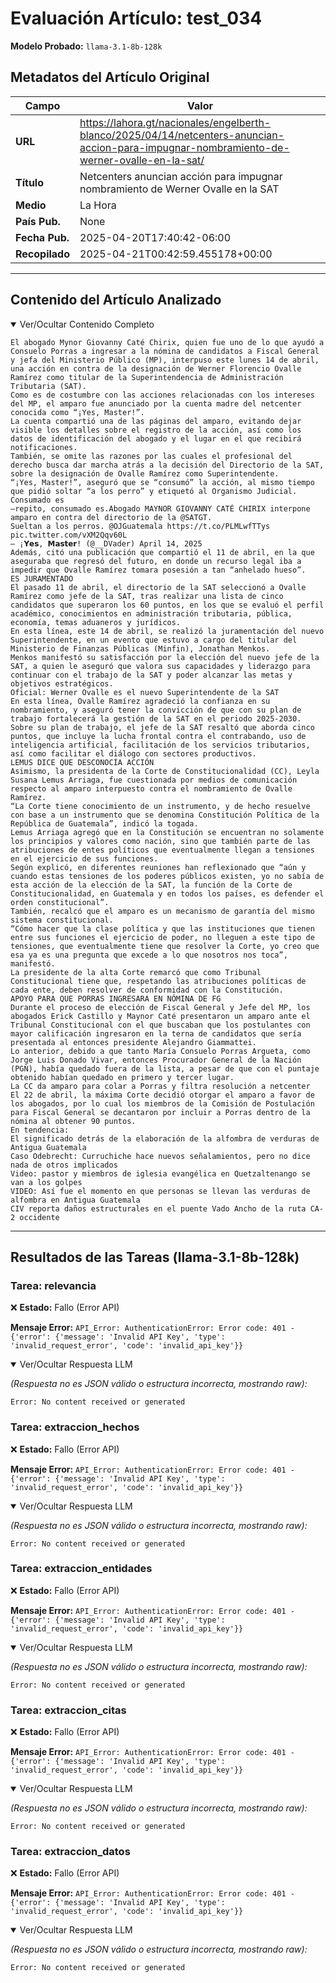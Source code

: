 # Evaluación Artículo: test_034
**Modelo Probado:** `llama-3.1-8b-128k`

## Metadatos del Artículo Original

| Campo          | Valor                                      |
|----------------|--------------------------------------------|
| **URL**        | https://lahora.gt/nacionales/engelberth-blanco/2025/04/14/netcenters-anuncian-accion-para-impugnar-nombramiento-de-werner-ovalle-en-la-sat/           |
| **Título**     | Netcenters anuncian acción para impugnar nombramiento de Werner Ovalle en la SAT       |
| **Medio**      | La Hora         |
| **País Pub.**  | None |
| **Fecha Pub.** | 2025-04-20T17:40:42-06:00 |
| **Recopilado** | 2025-04-21T00:42:59.455178+00:00 |

---

## Contenido del Artículo Analizado

<details open>
<summary>Ver/Ocultar Contenido Completo</summary>

```text
El abogado Mynor Giovanny Caté Chirix, quien fue uno de lo que ayudó a Consuelo Porras a ingresar a la nómina de candidatos a Fiscal General y jefa del Ministerio Público (MP), interpuso este lunes 14 de abril, una acción en contra de la designación de Werner Florencio Ovalle Ramírez como titular de la Superintendencia de Administración Tributaria (SAT).
Como es de costumbre con las acciones relacionadas con los intereses del MP, el amparo fue anunciado por la cuenta madre del netcenter conocida como “¡Yes, Master!”.
La cuenta compartió una de las páginas del amparo, evitando dejar visible los detalles sobre el registro de la acción, así como los datos de identificación del abogado y el lugar en el que recibirá notificaciones.
También, se omite las razones por las cuales el profesional del derecho busca dar marcha atrás a la decisión del Directorio de la SAT, sobre la designación de Ovalle Ramírez como Superintendente.
“¡Yes, Master!”, aseguró que se “consumó” la acción, al mismo tiempo que pidió soltar “a los perro” y etiquetó al Organismo Judicial.
Consumado es
—repito, consumado es.Abogado MAYNOR GIOVANNY CATÉ CHIRIX interpone amparo en contra del directorio de la @SATGT.
Sueltan a los perros. @OJGuatemala https://t.co/PLMLwfTTys pic.twitter.com/vXM2Qqv60L
— ¡𝗬𝗲𝘀, 𝗠𝗮𝘀𝘁𝗲𝗿! (@__DVader) April 14, 2025
Además, citó una publicación que compartió el 11 de abril, en la que aseguraba que regresó del futuro, en donde un recurso legal iba a impedir que Ovalle Ramírez tomara posesión a tan “anhelado hueso”.
ES JURAMENTADO
El pasado 11 de abril, el directorio de la SAT seleccionó a Ovalle Ramírez como jefe de la SAT, tras realizar una lista de cinco candidatos que superaron los 60 puntos, en los que se evaluó el perfil académico, conocimientos en administración tributaria, pública, economía, temas aduaneros y jurídicos.
En esta línea, este 14 de abril, se realizó la juramentación del nuevo Superintendente, en un evento que estuvo a cargo del titular del Ministerio de Finanzas Públicas (Minfin), Jonathan Menkos.
Menkos manifestó su satisfacción por la elección del nuevo jefe de la SAT, a quien le aseguró que valora sus capacidades y liderazgo para continuar con el trabajo de la SAT y poder alcanzar las metas y objetivos estratégicos.
Oficial: Werner Ovalle es el nuevo Superintendente de la SAT
En esta línea, Ovalle Ramírez agradeció la confianza en su nombramiento, y aseguró tener la convicción de que con su plan de trabajo fortalecerá la gestión de la SAT en el periodo 2025-2030.
Sobre su plan de trabajo, el jefe de la SAT resaltó que aborda cinco puntos, que incluye la lucha frontal contra el contrabando, uso de inteligencia artificial, facilitación de los servicios tributarios, así como facilitar el diálogo con sectores productivos.
LEMUS DICE QUE DESCONOCÍA ACCIÓN
Asimismo, la presidenta de la Corte de Constitucionalidad (CC), Leyla Susana Lemus Arriaga, fue cuestionada por medios de comunicación respecto al amparo interpuesto contra el nombramiento de Ovalle Ramírez.
“La Corte tiene conocimiento de un instrumento, y de hecho resuelve con base a un instrumento que se denomina Constitución Política de la República de Guatemala”, indicó la togada.
Lemus Arriaga agregó que en la Constitución se encuentran no solamente los principios y valores como nación, sino que también parte de las atribuciones de entes políticos que eventualmente llegan a tensiones en el ejercicio de sus funciones.
Según explicó, en diferentes reuniones han reflexionado que “aún y cuando estas tensiones de los poderes públicos existen, yo no sabía de esta acción de la elección de la SAT, la función de la Corte de Constitucionalidad, en Guatemala y en todos los países, es defender el orden constitucional”.
También, recalcó que el amparo es un mecanismo de garantía del mismo sistema constitucional.
“Cómo hacer que la clase política y que las instituciones que tienen entre sus funciones el ejercicio de poder, no lleguen a este tipo de tensiones, que eventualmente tiene que resolver la Corte, yo creo que esa ya es una pregunta que excede a lo que nosotros nos toca”, manifestó.
La presidente de la alta Corte remarcó que como Tribunal Constitucional tiene que, respetando las atribuciones políticas de cada ente, deben resolver de conformidad con la Constitución.
APOYO PARA QUE PORRAS INGRESARA EN NÓMINA DE FG
Durante el proceso de elección de Fiscal General y Jefe del MP, los abogados Erick Castillo y Maynor Caté presentaron un amparo ante el Tribunal Constitucional con el que buscaban que los postulantes con mayor calificación ingresaron en la terna de candidatos que sería presentada al entonces presidente Alejandro Giammattei.
Lo anterior, debido a que tanto María Consuelo Porras Argueta, como Jorge Luis Donado Vivar, entonces Procurador General de la Nación (PGN), había quedado fuera de la lista, a pesar de que con el puntaje obtenido habían quedado en primero y tercer lugar.
La CC da amparo para colar a Porras y filtra resolución a netcenter
El 22 de abril, la máxima Corte decidió otorgar el amparo a favor de los abogados, por lo cual los miembros de la Comisión de Postulación para Fiscal General se decantaron por incluir a Porras dentro de la nómina al obtener 90 puntos.
En tendencia:
El significado detrás de la elaboración de la alfombra de verduras de Antigua Guatemala
Caso Odebrecht: Curruchiche hace nuevos señalamientos, pero no dice nada de otros implicados
Video: pastor y miembros de iglesia evangélica en Quetzaltenango se van a los golpes
VIDEO: Así fue el momento en que personas se llevan las verduras de alfombra en Antigua Guatemala
CIV reporta daños estructurales en el puente Vado Ancho de la ruta CA-2 occidente
```
</details>

---

## Resultados de las Tareas (llama-3.1-8b-128k)

### Tarea: relevancia

❌ **Estado:** Fallo (Error API)

   **Mensaje Error:** `API_Error: AuthenticationError: Error code: 401 - {'error': {'message': 'Invalid API Key', 'type': 'invalid_request_error', 'code': 'invalid_api_key'}}`


<details open>
<summary>Ver/Ocultar Respuesta LLM</summary>

_(Respuesta no es JSON válido o estructura incorrecta, mostrando raw):_
```
Error: No content received or generated
```
</details>


### Tarea: extraccion_hechos

❌ **Estado:** Fallo (Error API)

   **Mensaje Error:** `API_Error: AuthenticationError: Error code: 401 - {'error': {'message': 'Invalid API Key', 'type': 'invalid_request_error', 'code': 'invalid_api_key'}}`


<details open>
<summary>Ver/Ocultar Respuesta LLM</summary>

_(Respuesta no es JSON válido o estructura incorrecta, mostrando raw):_
```
Error: No content received or generated
```
</details>


### Tarea: extraccion_entidades

❌ **Estado:** Fallo (Error API)

   **Mensaje Error:** `API_Error: AuthenticationError: Error code: 401 - {'error': {'message': 'Invalid API Key', 'type': 'invalid_request_error', 'code': 'invalid_api_key'}}`


<details open>
<summary>Ver/Ocultar Respuesta LLM</summary>

_(Respuesta no es JSON válido o estructura incorrecta, mostrando raw):_
```
Error: No content received or generated
```
</details>


### Tarea: extraccion_citas

❌ **Estado:** Fallo (Error API)

   **Mensaje Error:** `API_Error: AuthenticationError: Error code: 401 - {'error': {'message': 'Invalid API Key', 'type': 'invalid_request_error', 'code': 'invalid_api_key'}}`


<details open>
<summary>Ver/Ocultar Respuesta LLM</summary>

_(Respuesta no es JSON válido o estructura incorrecta, mostrando raw):_
```
Error: No content received or generated
```
</details>


### Tarea: extraccion_datos

❌ **Estado:** Fallo (Error API)

   **Mensaje Error:** `API_Error: AuthenticationError: Error code: 401 - {'error': {'message': 'Invalid API Key', 'type': 'invalid_request_error', 'code': 'invalid_api_key'}}`


<details open>
<summary>Ver/Ocultar Respuesta LLM</summary>

_(Respuesta no es JSON válido o estructura incorrecta, mostrando raw):_
```
Error: No content received or generated
```
</details>
